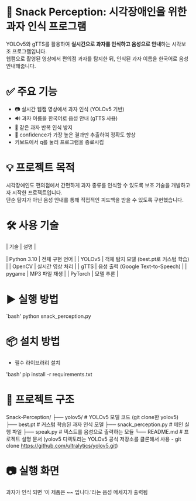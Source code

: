 # 🍪 Snack Perception: 시각장애인을 위한 과자 인식 프로그램

YOLOv5와 gTTS를 활용하여 **실시간으로 과자를 인식하고 음성으로 안내**하는 시각보조 프로그램입니다.  
웹캠으로 촬영된 영상에서 편의점 과자를 탐지한 뒤, 인식된 과자 이름을 한국어로 음성 안내해줍니다.

# ✅ 주요 기능

- 📷 실시간 웹캠 영상에서 과자 인식 (YOLOv5 기반)
- 🔊 과자 이름을 한국어로 음성 안내 (gTTS 사용)
- 🔁 같은 과자 반복 인식 방지
- 🧠 confidence가 가장 높은 결과만 추출하여 정확도 향상
- 키보드에서 q를 눌러 프로그램을 종료시킴

# 💡 프로젝트 목적

시각장애인도 편의점에서 간편하게 과자 종류를 인식할 수 있도록 보조 기술을 개발하고자 시작한 프로젝트입니다.  
단순 탐지가 아닌 음성 안내를 통해 직접적인 피드백을 받을 수 있도록 구현했습니다.

# 🛠 사용 기술

| 기술 | 설명 |

| Python 3.10 | 전체 구현 언어 |
| YOLOv5 | 객체 탐지 모델 (best.pt로 커스텀 학습) |
| OpenCV | 실시간 영상 처리 |
| gTTS | 음성 출력 (Google Text-to-Speech) |
| pygame | MP3 파일 재생 |
| PyTorch | 모델 추론 |

# ▶️ 실행 방법

`bash'
python snack_perception.py

# 📦 설치 방법
- 필수 라이브러리 설치

'bash'
pip install -r requirements.txt

# 📁 프로젝트 구조

Snack-Perception/
├── yolov5/               # YOLOv5 모델 코드 (git clone한 yolov5)
├── best.pt               # 커스텀 학습된 과자 인식 모델
├── snack_perception.py   # 메인 실행 파일
├── speak.py              # 텍스트를 음성으로 출력하는 모듈
└── README.md             # 프로젝트 설명 문서
(yolov5 디렉토리는 YOLOv5 공식 저장소를 클론해서 사용 - git clone https://github.com/ultralytics/yolov5.git)

# 📷 실행 화면

과자가 인식 되면 '이 제품은 ~~ 입니다.'라는 음성 메세지가 출력됨

# 
